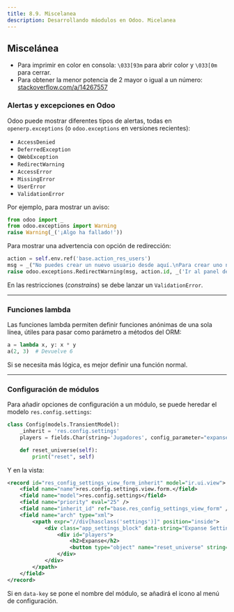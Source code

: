 ```yaml
---
title: 8.9. Miscelanea
description: Desarrollando máodulos en Odoo. Micelanea
---
```



## Miscelánea

- Para imprimir en color en consola: `\033[93m` para abrir color y `\033[0m` para cerrar.
- Para obtener la menor potencia de 2 mayor o igual a un número: [stackoverflow.com/a/14267557](http://stackoverflow.com/a/14267557)

### Alertas y excepciones en Odoo

Odoo puede mostrar diferentes tipos de alertas, todas en `openerp.exceptions` (o `odoo.exceptions` en versiones recientes):

- `AccessDenied`
- `DeferredException`
- `QWebException`
- `RedirectWarning`
- `AccessError`
- `MissingError`
- `UserError`
- `ValidationError`

Por ejemplo, para mostrar un aviso:

```python
from odoo import _
from odoo.exceptions import Warning
raise Warning(_('¡Algo ha fallado!'))
```

Para mostrar una advertencia con opción de redirección:

```python
action = self.env.ref('base.action_res_users')
msg = _("No puedes crear un nuevo usuario desde aquí.\nPara crear uno nuevo, ve al panel de configuración.")
raise odoo.exceptions.RedirectWarning(msg, action.id, _('Ir al panel de configuración'))
```

En las restricciones (*constrains*) se debe lanzar un `ValidationError`.

---

### Funciones lambda

Las funciones lambda permiten definir funciones anónimas de una sola línea, útiles para pasar como parámetro a métodos del ORM:

```python
a = lambda x, y: x * y
a(2, 3)  # Devuelve 6
```

Si se necesita más lógica, es mejor definir una función normal.

---

### Configuración de módulos

Para añadir opciones de configuración a un módulo, se puede heredar el modelo `res.config.settings`:

```python
class Config(models.TransientModel):
    _inherit = 'res.config.settings'
    players = fields.Char(string='Jugadores', config_parameter="expanse.players")

    def reset_universe(self):
        print("reset", self)
```

Y en la vista:

```xml
<record id="res_config_settings_view_form_inherit" model="ir.ui.view">
    <field name="name">res.config.settings.view.form.</field>
    <field name="model">res.config.settings</field>
    <field name="priority" eval="25" />
    <field name="inherit_id" ref="base.res_config_settings_view_form" />
    <field name="arch" type="xml">
        <xpath expr="//div[hasclass('settings')]" position="inside">
            <div class="app_settings_block" data-string="Expanse Settings" string="Expanse Settings" data-key="expanse">
                <div id="players">
                    <h2>Expanse</h2>
                    <button type="object" name="reset_universe" string="Reset Universe" class="btn-primary"/>
                </div>
            </div>
        </xpath>
    </field>
</record>
```

Si en `data-key` se pone el nombre del módulo, se añadirá el icono al menú de configuración.

